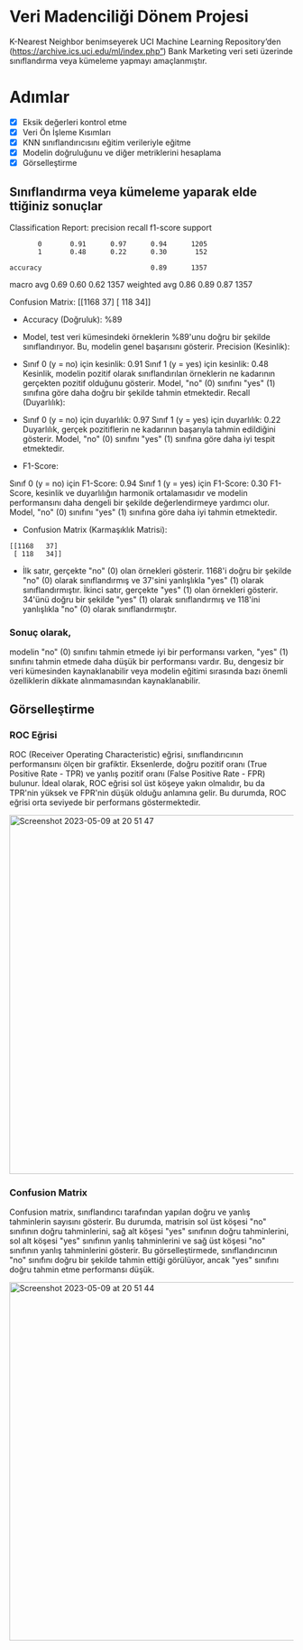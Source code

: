 # Veri Madenciliği Dönem Projesi
K-Nearest Neighbor benimseyerek UCI Machine Learning
Repository’den (https://archive.ics.uci.edu/ml/index.php”) Bank Marketing  veri seti
üzerinde sınıflandırma veya kümeleme yapmayı amaçlanmıştır. 

# Adımlar
- [x] Eksik değerleri kontrol etme
- [x] Veri Ön İşleme Kısımları 
- [x] KNN sınıflandırıcısını eğitim verileriyle eğitme
- [x] Modelin doğruluğunu ve diğer metriklerini hesaplama
- [x] Görselleştirme

## Sınıflandırma veya kümeleme yaparak elde ttiğiniz sonuçlar
Classification Report:
               precision    recall  f1-score   support

           0       0.91      0.97      0.94      1205
           1       0.48      0.22      0.30       152

    accuracy                           0.89      1357
   macro avg       0.69      0.60      0.62      1357
weighted avg       0.86      0.89      0.87      1357


Confusion Matrix:
 [[1168   37]
 [ 118   34]]

- Accuracy (Doğruluk): %89

- Model, test veri kümesindeki örneklerin %89'unu doğru bir şekilde sınıflandırıyor. Bu, modelin genel başarısını gösterir.
Precision (Kesinlik):

- Sınıf 0 (y = no) için kesinlik: 0.91
Sınıf 1 (y = yes) için kesinlik: 0.48
Kesinlik, modelin pozitif olarak sınıflandırılan örneklerin ne kadarının gerçekten pozitif olduğunu gösterir. Model, "no" (0) sınıfını "yes" (1) sınıfına göre daha doğru bir şekilde tahmin etmektedir.
Recall (Duyarlılık):

- Sınıf 0 (y = no) için duyarlılık: 0.97
Sınıf 1 (y = yes) için duyarlılık: 0.22
Duyarlılık, gerçek pozitiflerin ne kadarının başarıyla tahmin edildiğini gösterir. Model, "no" (0) sınıfını "yes" (1) sınıfına göre daha iyi tespit etmektedir.

- F1-Score:

Sınıf 0 (y = no) için F1-Score: 0.94
Sınıf 1 (y = yes) için F1-Score: 0.30
F1-Score, kesinlik ve duyarlılığın harmonik ortalamasıdır ve modelin performansını daha dengeli bir şekilde değerlendirmeye yardımcı olur. Model, "no" (0) sınıfını "yes" (1) sınıfına göre daha iyi tahmin etmektedir.

- Confusion Matrix (Karmaşıklık Matrisi):
```
[[1168   37]
 [ 118   34]]   
 ```
 
 - İlk satır, gerçekte "no" (0) olan örnekleri gösterir. 1168'i doğru bir şekilde "no" (0) olarak sınıflandırmış ve 37'sini yanlışlıkla "yes" (1) olarak sınıflandırmıştır.
İkinci satır, gerçekte "yes" (1) olan örnekleri gösterir. 34'ünü doğru bir şekilde "yes" (1) olarak sınıflandırmış ve 118'ini yanlışlıkla "no" (0) olarak sınıflandırmıştır.
### Sonuç olarak,
 modelin "no" (0) sınıfını tahmin etmede iyi bir performansı varken, "yes" (1) sınıfını tahmin etmede daha düşük bir performansı vardır. Bu, dengesiz bir veri kümesinden kaynaklanabilir veya modelin eğitimi sırasında bazı önemli özelliklerin dikkate alınmamasından kaynaklanabilir. 
 ## Görselleştirme
 ### ROC Eğrisi
 ROC (Receiver Operating Characteristic) eğrisi, sınıflandırıcının performansını ölçen bir grafiktir. Eksenlerde, doğru pozitif oranı (True Positive Rate - TPR) ve yanlış pozitif oranı (False Positive Rate - FPR) bulunur. İdeal olarak, ROC eğrisi sol üst köşeye yakın olmalıdır, bu da TPR'nin yüksek ve FPR'nin düşük olduğu anlamına gelir. Bu durumda, ROC eğrisi orta seviyede bir performans göstermektedir.   
 
<img width="637" alt="Screenshot 2023-05-09 at 20 51 47" src="https://github.com/fport/data-mining-project/assets/56169582/1941de4f-56d8-423c-b5c7-7940c2280c0f">

### Confusion Matrix
Confusion matrix, sınıflandırıcı tarafından yapılan doğru ve yanlış tahminlerin sayısını gösterir. Bu durumda, matrisin sol üst köşesi "no" sınıfının doğru tahminlerini, sağ alt köşesi "yes" sınıfının doğru tahminlerini, sol alt köşesi "yes" sınıfının yanlış tahminlerini ve sağ üst köşesi "no" sınıfının yanlış tahminlerini gösterir. Bu görselleştirmede, sınıflandırıcının "no" sınıfını doğru bir şekilde tahmin ettiği görülüyor, ancak "yes" sınıfını doğru tahmin etme performansı düşük.   

<img width="636" alt="Screenshot 2023-05-09 at 20 51 44" src="https://github.com/fport/data-mining-project/assets/56169582/0a425f22-2ed4-464d-ae2e-f166e7e3cb07">
